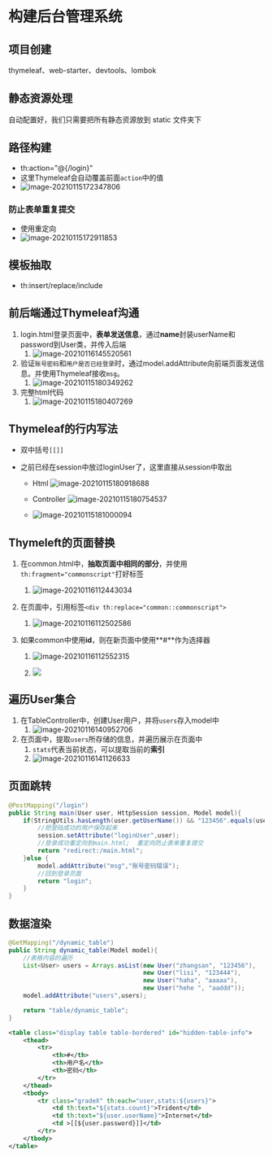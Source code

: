 # 构建后台管理系统

## 项目创建

thymeleaf、web-starter、devtools、lombok

## 静态资源处理

自动配置好，我们只需要把所有静态资源放到 static 文件夹下

## 路径构建

* th:action="@{/login}"
* 这里Thymeleaf会自动覆盖前面`action`中的值
* ![image-20210115172347806](https://raw.githubusercontent.com/TWDH/Leetcode-From-Zero/pictures/img/image-20210115172347806.png)

### 防止表单重复提交

* 使用重定向
* ![image-20210115172911853](https://raw.githubusercontent.com/TWDH/Leetcode-From-Zero/pictures/img/image-20210115172911853.png)

## 模板抽取

- th:insert/replace/include

## 前后端通过Thymeleaf沟通

1. login.html登录页面中，**表单发送信息**，通过**name**封装userName和password到User类，并传入后端
   1. ![image-20210116145520561](https://raw.githubusercontent.com/TWDH/Leetcode-From-Zero/pictures/img/image-20210116145520561.png)
2. 验证`账号密码`和`用户是否已经登录`时，通过model.addAttribute向前端页面发送信息。并使用Thymeleaf接收`msg`。
   1. ![image-20210115180349262](https://raw.githubusercontent.com/TWDH/Leetcode-From-Zero/pictures/img/image-20210115180349262.png)
3. 完整html代码
   1. ![image-20210115180407269](https://raw.githubusercontent.com/TWDH/Leetcode-From-Zero/pictures/img/image-20210115180407269.png)

## Thymeleaf的行内写法

* 双中括号`[[]]`

* 之前已经在session中放过loginUser了，这里直接从session中取出

  * Html
    ![image-20210115180918688](https://raw.githubusercontent.com/TWDH/Leetcode-From-Zero/pictures/img/image-20210115180918688.png)

  * Controller
    ![image-20210115180754537](https://raw.githubusercontent.com/TWDH/Leetcode-From-Zero/pictures/img/image-20210115180754537.png)

  * ![image-20210115181000094](https://raw.githubusercontent.com/TWDH/Leetcode-From-Zero/pictures/img/image-20210115181000094.png)


## Thymeleft的页面替换

1. 在common.html中，**抽取页面中相同的部分**，并使用`th:fragment="commonscript"`打好标签
   1. ![image-20210116112443034](https://raw.githubusercontent.com/TWDH/Leetcode-From-Zero/pictures/img/image-20210116112443034.png)
2. 在页面中，引用标签`<div th:replace="common::commonscript">`
   1. ![image-20210116112502586](https://raw.githubusercontent.com/TWDH/Leetcode-From-Zero/pictures/img/image-20210116112502586.png)
      
3. 如果common中使用**id**，则在新页面中使用**#**作为选择器
   1. ![image-20210116112552315](C:\Users\HeZhu\AppData\Roaming\Typora\typora-user-images\image-20210116112552315.png)
      
   2. ![](https://raw.githubusercontent.com/TWDH/Leetcode-From-Zero/pictures/img/image-20210116112607823.png)
      

## 遍历User集合

1. 在TableController中，创建User用户，并将`users`存入model中
   1. ![image-20210116140952706](https://raw.githubusercontent.com/TWDH/Leetcode-From-Zero/pictures/img/image-20210116140952706.png)
2. 在页面中，提取`users`所存储的信息，并遍历展示在页面中
   1. `stats`代表当前状态，可以提取当前的**索引**
   2. ![image-20210116141126633](https://raw.githubusercontent.com/TWDH/Leetcode-From-Zero/pictures/img/image-20210116141126633.png)

## 页面跳转

```java
@PostMapping("/login")
public String main(User user, HttpSession session, Model model){
    if(StringUtils.hasLength(user.getUserName()) && "123456".equals(user.getPassword())){
        //把登陆成功的用户保存起来
        session.setAttribute("loginUser",user);
        //登录成功重定向到main.html;  重定向防止表单重复提交
        return "redirect:/main.html";
    }else {
        model.addAttribute("msg","账号密码错误");
        //回到登录页面
        return "login";
    }
}
```

## 数据渲染

```java
@GetMapping("/dynamic_table")
public String dynamic_table(Model model){
    //表格内容的遍历
    List<User> users = Arrays.asList(new User("zhangsan", "123456"),
                                     new User("lisi", "123444"),
                                     new User("haha", "aaaaa"),
                                     new User("hehe ", "aaddd"));
    model.addAttribute("users",users);

    return "table/dynamic_table";
}
```

```xml
<table class="display table table-bordered" id="hidden-table-info">
    <thead>
        <tr>
            <th>#</th>
            <th>用户名</th>
            <th>密码</th>
        </tr>
    </thead>
    <tbody>
        <tr class="gradeX" th:each="user,stats:${users}">
            <td th:text="${stats.count}">Trident</td>
            <td th:text="${user.userName}">Internet</td>
            <td >[[${user.password}]]</td>
        </tr>
    </tbody>
</table>
```

